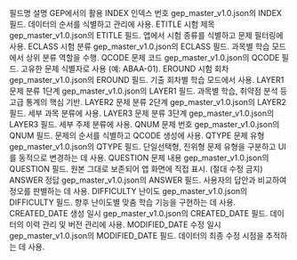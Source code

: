 필드명	설명	GEP에서의 활용
INDEX	인덱스 번호	gep_master_v1.0.json의 INDEX 필드. 데이터의 순서를 식별하고 관리에 사용.
ETITLE	시험 제목	gep_master_v1.0.json의 ETITLE 필드. 앱에서 시험 종류를 식별하고 문제 필터링에 사용.
ECLASS	시험 분류	gep_master_v1.0.json의 ECLASS 필드. 과목별 학습 모드에서 상위 분류 역할을 수행.
QCODE	문제 코드	gep_master_v1.0.json의 QCODE 필드. 고유한 문제 식별자로 사용 (예: ABAA-01).
EROUND	시험 회차	gep_master_v1.0.json의 EROUND 필드. 기출 회차별 학습 모드에서 사용.
LAYER1	문제 분류 1단계	gep_master_v1.0.json의 LAYER1 필드. 과목별 학습, 취약점 분석 등 고급 통계의 핵심 기반.
LAYER2	문제 분류 2단계	gep_master_v1.0.json의 LAYER2 필드. 세부 과목 분류에 사용.
LAYER3	문제 분류 3단계	gep_master_v1.0.json의 LAYER3 필드. 세부 주제 분류에 사용.
QNUM	문제 번호	gep_master_v1.0.json의 QNUM 필드. 문제의 순서를 식별하고 QCODE 생성에 사용.
QTYPE	문제 유형	gep_master_v1.0.json의 QTYPE 필드. 단일선택형, 진위형 문제 유형을 구분하고 UI를 동적으로 변경하는 데 사용.
QUESTION	문제 내용	gep_master_v1.0.json의 QUESTION 필드. 원본 그대로 보존되어 앱 화면에 직접 표시. (절대 수정 금지)
ANSWER	정답	gep_master_v1.0.json의 ANSWER 필드. 사용자의 답안과 비교하여 정오를 판별하는 데 사용.
DIFFICULTY	난이도	gep_master_v1.0.json의 DIFFICULTY 필드. 향후 난이도별 맞춤 학습 기능을 구현하는 데 사용.
CREATED_DATE	생성 일시	gep_master_v1.0.json의 CREATED_DATE 필드. 데이터의 이력 관리 및 버전 관리에 사용.
MODIFIED_DATE	수정 일시	gep_master_v1.0.json의 MODIFIED_DATE 필드. 데이터의 최종 수정 시점을 추적하는 데 사용.